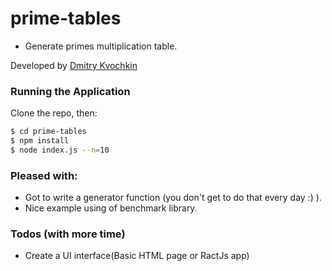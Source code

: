 # prime-tables
  - Generate primes multiplication table.

Developed by [Dmitry Kvochkin][df1]

### Running the Application
Clone the repo, then:
```sh
$ cd prime-tables
$ npm install
$ node index.js --n=10
```

### Pleased with:
- Got to write a generator function (you don't get to do that every day :) ).
- Nice example using of benchmark library. 

### Todos (with more time)
- Create a UI interface(Basic HTML page or RactJs app)

   [df1]: <http://dmitrykvochkin.com>